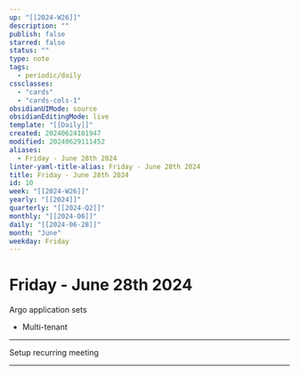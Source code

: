 ```yaml
---
up: "[[2024-W26]]"
description: ""
publish: false
starred: false
status: ""
type: note
tags:
  - periodic/daily
cssclasses:
  - "cards"
  - "cards-cols-1"
obsidianUIMode: source
obsidianEditingMode: live
template: "[[Daily]]"
created: 20240624101947
modified: 20240629111452
aliases:
  - Friday - June 28th 2024
linter-yaml-title-alias: Friday - June 28th 2024
title: Friday - June 28th 2024
id: 10
week: "[[2024-W26]]"
yearly: "[[2024]]"
quarterly: "[[2024-Q2]]"
monthly: "[[2024-06]]"
daily: "[[2024-06-28]]"
month: "June"
weekday: Friday
---
```


# Friday - June 28th 2024

Argo application sets

- Multi-tenant

---

Setup recurring meeting

---
